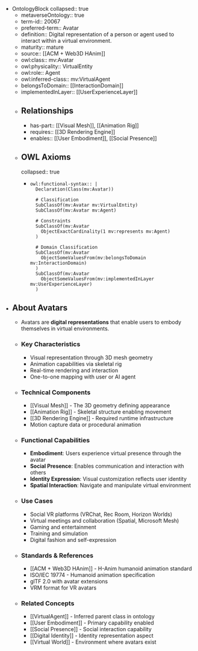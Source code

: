 - OntologyBlock
  collapsed:: true
	- metaverseOntology:: true
	- term-id:: 20067
	- preferred-term:: Avatar
	- definition:: Digital representation of a person or agent used to interact within a virtual environment.
	- maturity:: mature
	- source:: [[ACM + Web3D HAnim]]
	- owl:class:: mv:Avatar
	- owl:physicality:: VirtualEntity
	- owl:role:: Agent
	- owl:inferred-class:: mv:VirtualAgent
	- belongsToDomain:: [[InteractionDomain]]
	- implementedInLayer:: [[UserExperienceLayer]]
	- ## Relationships
		- has-part:: [[Visual Mesh]], [[Animation Rig]]
		- requires:: [[3D Rendering Engine]]
		- enables:: [[User Embodiment]], [[Social Presence]]
	- ## OWL Axioms
	  collapsed:: true
		- ```
		  owl:functional-syntax:: |
		    Declaration(Class(mv:Avatar))

		    # Classification
		    SubClassOf(mv:Avatar mv:VirtualEntity)
		    SubClassOf(mv:Avatar mv:Agent)

		    # Constraints
		    SubClassOf(mv:Avatar
		      ObjectExactCardinality(1 mv:represents mv:Agent)
		    )

		    # Domain Classification
		    SubClassOf(mv:Avatar
		      ObjectSomeValuesFrom(mv:belongsToDomain mv:InteractionDomain)
		    )
		    SubClassOf(mv:Avatar
		      ObjectSomeValuesFrom(mv:implementedInLayer mv:UserExperienceLayer)
		    )
		  ```
- ## About Avatars
	- Avatars are **digital representations** that enable users to embody themselves in virtual environments.
	- ### Key Characteristics
		- Visual representation through 3D mesh geometry
		- Animation capabilities via skeletal rig
		- Real-time rendering and interaction
		- One-to-one mapping with user or AI agent
	- ### Technical Components
		- [[Visual Mesh]] - The 3D geometry defining appearance
		- [[Animation Rig]] - Skeletal structure enabling movement
		- [[3D Rendering Engine]] - Required runtime infrastructure
		- Motion capture data or procedural animation
	- ### Functional Capabilities
		- **Embodiment**: Users experience virtual presence through the avatar
		- **Social Presence**: Enables communication and interaction with others
		- **Identity Expression**: Visual customization reflects user identity
		- **Spatial Interaction**: Navigate and manipulate virtual environment
	- ### Use Cases
		- Social VR platforms (VRChat, Rec Room, Horizon Worlds)
		- Virtual meetings and collaboration (Spatial, Microsoft Mesh)
		- Gaming and entertainment
		- Training and simulation
		- Digital fashion and self-expression
	- ### Standards & References
		- [[ACM + Web3D HAnim]] - H-Anim humanoid animation standard
		- ISO/IEC 19774 - Humanoid animation specification
		- glTF 2.0 with avatar extensions
		- VRM format for VR avatars
	- ### Related Concepts
		- [[VirtualAgent]] - Inferred parent class in ontology
		- [[User Embodiment]] - Primary capability enabled
		- [[Social Presence]] - Social interaction capability
		- [[Digital Identity]] - Identity representation aspect
		- [[Virtual World]] - Environment where avatars exist
